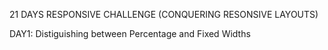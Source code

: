 21 DAYS RESPONSIVE CHALLENGE (CONQUERING RESONSIVE LAYOUTS)

DAY1: Distiguishing between Percentage and Fixed Widths

